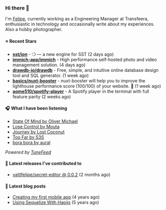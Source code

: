 ### Hi there 👋

I'm [Felipe](https://felipevm.com), currently working as a Engineering Manager at Transfeera, enthusiastic in technology and occasionally write about my experiences. Also a hobby photographer.

#### ⭐ Recent Stars
- **[sst/ion](https://github.com/sst/ion)** - ❍ — a new engine for SST (2 days ago)
- **[immich-app/immich](https://github.com/immich-app/immich)** - High performance self-hosted photo and video management solution. (4 days ago)
- **[drawdb-io/drawdb](https://github.com/drawdb-io/drawdb)** - Free, simple, and intuitive online database design tool and SQL generator. (1 week ago)
- **[basics/nuxt-booster](https://github.com/basics/nuxt-booster)** - nuxt-booster will help you to improve the lighthouse performance score (100/100) of your website. 🚀 (1 week ago)
- **[aome510/spotify-player](https://github.com/aome510/spotify-player)** - A Spotify player in the terminal with full feature parity (2 weeks ago)

#### 🎧 What I have been listening
- [State Of Mind by Oliver Michael](https://open.spotify.com/track/3tsfs52xzI7iHgdnGA2f4O)
- [Lose Control by Mouta](https://open.spotify.com/track/3Qhk6t7Vv6c9q1mY55KypE)
- [Journey by Lost Coconut](https://open.spotify.com/track/1VS9Bdbh2GbkioCXr7iSwa)
- [Too Far by S3S](https://open.spotify.com/track/7dAMCc6U3EsdFJpsKOgLsB)
- [bora bora by aural](https://open.spotify.com/track/4fxFHN27g2RNRQce2WJc2w)

_Powered by [TuneFeed](https://tunefeed.app?ref=valtlfelipe-gh-profile)_ 

#### 🚀 Latest releases I've contributed to


- [valtlfelipe/secret-editor @ 0.0.2](https://github.com/valtlfelipe/secret-editor/releases/tag/0.0.2) (2 months ago)

#### 📄 Latest blog posts
- [Creating my first mobile app](https://felipevm.com/posts/creating-my-first-mobile-app/) (4 years ago)
- [Using Sequelize With Hapijs](https://felipevm.com/posts/using-sequelize-with-hapijs/) (5 years ago)

